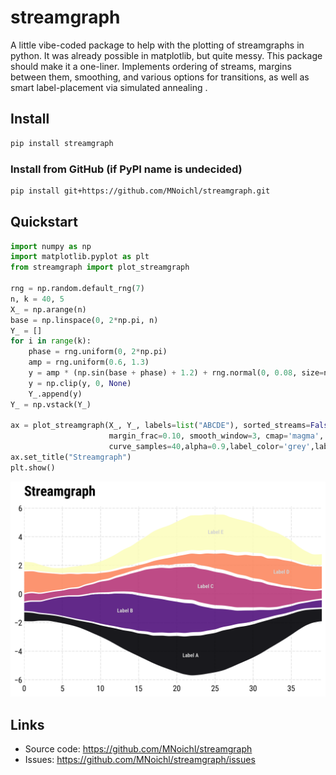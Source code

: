 # streamgraph

A little vibe-coded package to help with the plotting of streamgraphs in python. It was already possible in matplotlib, but quite messy. This package should make it a one-liner. Implements ordering of streams, margins between them, smoothing, and various options for transitions, as well as smart label-placement via simulated annealing    .

## Install

```bash
pip install streamgraph
```

### Install from GitHub (if PyPI name is undecided)

```bash
pip install git+https://github.com/MNoichl/streamgraph.git
```

## Quickstart

```python
import numpy as np
import matplotlib.pyplot as plt
from streamgraph import plot_streamgraph

rng = np.random.default_rng(7)
n, k = 40, 5
X_ = np.arange(n)
base = np.linspace(0, 2*np.pi, n)
Y_ = []
for i in range(k):
    phase = rng.uniform(0, 2*np.pi)
    amp = rng.uniform(0.6, 1.3)
    y = amp * (np.sin(base + phase) + 1.2) + rng.normal(0, 0.08, size=n) + 0.15
    y = np.clip(y, 0, None)
    Y_.append(y)
Y_ = np.vstack(Y_)

ax = plot_streamgraph(X_, Y_, labels=list("ABCDE"), sorted_streams=False,
                      margin_frac=0.10, smooth_window=3, cmap='magma',
                      curve_samples=40,alpha=0.9,label_color='grey',label_placement=True,label_position='max_width')
ax.set_title("Streamgraph")
plt.show()
```

![Example streamgraph](images/streamgraph_base.png)



## Links

- Source code: https://github.com/MNoichl/streamgraph
- Issues: https://github.com/MNoichl/streamgraph/issues
